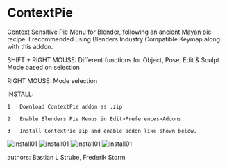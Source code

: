 # ContextPie
Context Sensitive Pie Menu for Blender, following an ancient Mayan pie recipe.
I recommended using Blenders Industry Compatible Keymap along with this addon.

SHIFT + RIGHT MOUSE:
    Different functions for Object, Pose, Edit & Sculpt Mode based on selection

RIGHT MOUSE:
    Mode selection


INSTALL:

    1   Download ContextPie addon as .zip
    
    2   Enable Blenders Pie Menus in Edit>Preferences>Addons.
    
    3   Install ContextPie zip and enable addon like shown below.

![install01](https://github.com/bastianlstrube/ContextPie/blob/main/docs/ContextPie_Tutorial01.png?raw=true)
![install01](https://github.com/bastianlstrube/ContextPie/blob/main/docs/ContextPie_Tutorial02.png?raw=true)
![install01](https://github.com/bastianlstrube/ContextPie/blob/main/docs/ContextPie_Tutorial03.png?raw=true)
![install01](https://github.com/bastianlstrube/ContextPie/blob/main/docs/ContextPie_Tutorial04.png?raw=true)



authors:		Bastian L Strube, Frederik Storm

